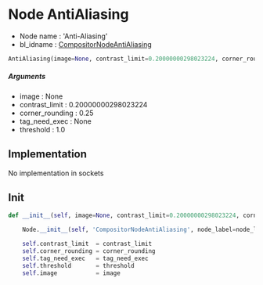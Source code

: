 # Node AntiAliasing

- Node name : 'Anti-Aliasing'
- bl_idname : [CompositorNodeAntiAliasing](https://docs.blender.org/api/current/bpy.types.CompositorNodeAntiAliasing.html)


``` python
AntiAliasing(image=None, contrast_limit=0.20000000298023224, corner_rounding=0.25, tag_need_exec=None, threshold=1.0, node_label=None, node_color=None, **kwargs)
```
##### Arguments

- image : None
- contrast_limit : 0.20000000298023224
- corner_rounding : 0.25
- tag_need_exec : None
- threshold : 1.0

## Implementation

No implementation in sockets

## Init

``` python
def __init__(self, image=None, contrast_limit=0.20000000298023224, corner_rounding=0.25, tag_need_exec=None, threshold=1.0, node_label=None, node_color=None, **kwargs):

    Node.__init__(self, 'CompositorNodeAntiAliasing', node_label=node_label, node_color=node_color, **kwargs)

    self.contrast_limit  = contrast_limit
    self.corner_rounding = corner_rounding
    self.tag_need_exec   = tag_need_exec
    self.threshold       = threshold
    self.image           = image
```
